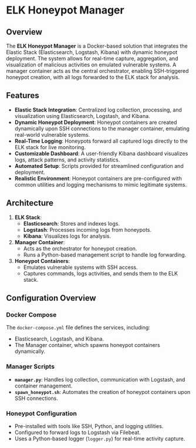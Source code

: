# ELK Honeypot Manager

## Overview

The **ELK Honeypot Manager** is a Docker-based solution that integrates the Elastic Stack (Elasticsearch, Logstash, Kibana) with dynamic honeypot deployment. The system allows for real-time capture, aggregation, and visualization of malicious activities on emulated vulnerable systems. A manager container acts as the central orchestrator, enabling SSH-triggered honeypot creation, with all logs forwarded to the ELK stack for analysis.

## Features

- **Elastic Stack Integration**: Centralized log collection, processing, and visualization using Elasticsearch, Logstash, and Kibana.
- **Dynamic Honeypot Deployment**: Honeypot containers are created dynamically upon SSH connections to the manager container, emulating real-world vulnerable systems.
- **Real-Time Logging**: Honeypots forward all captured logs directly to the ELK stack for live monitoring.
- **Customizable Dashboard**: A user-friendly Kibana dashboard visualizes logs, attack patterns, and activity statistics.
- **Automated Setup**: Scripts provided for streamlined configuration and deployment.
- **Realistic Environment**: Honeypot containers are pre-configured with common utilities and logging mechanisms to mimic legitimate systems.

## Architecture

1. **ELK Stack**:
   - **Elasticsearch**: Stores and indexes logs.
   - **Logstash**: Processes incoming logs from honeypots.
   - **Kibana**: Visualizes logs for analysis.
2. **Manager Container**:
   - Acts as the orchestrator for honeypot creation.
   - Runs a Python-based management script to handle log forwarding.
3. **Honeypot Containers**:
   - Emulates vulnerable systems with SSH access.
   - Captures commands, logs activities, and sends them to the ELK stack.

## Configuration Overview

### Docker Compose

The `docker-compose.yml` file defines the services, including:

- Elasticsearch, Logstash, and Kibana.
- The Manager container, which spawns honeypot containers dynamically.

### Manager Scripts

- **`manager.py`**: Handles log collection, communication with Logstash, and container management.
- **`spawn_honeypot.sh`**: Automates the creation of honeypot containers upon SSH connections.

### Honeypot Configuration

- Pre-installed with tools like SSH, Python, and logging utilities.
- Configured to forward logs to Logstash via Filebeat.
- Uses a Python-based logger (`logger.py`) for real-time activity capture.


